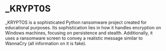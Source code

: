 # _KRYPT0S
 _KRYPTOS is a sophisticated Python ransomware project created for educational purposes. Its sophistication lies in how it handles encryption on Windows machines, focusing on persistence and stealth. Additionally, it uses a ransomware screen to convey a realistic message similar to WannaCry (all information on it is fake).
